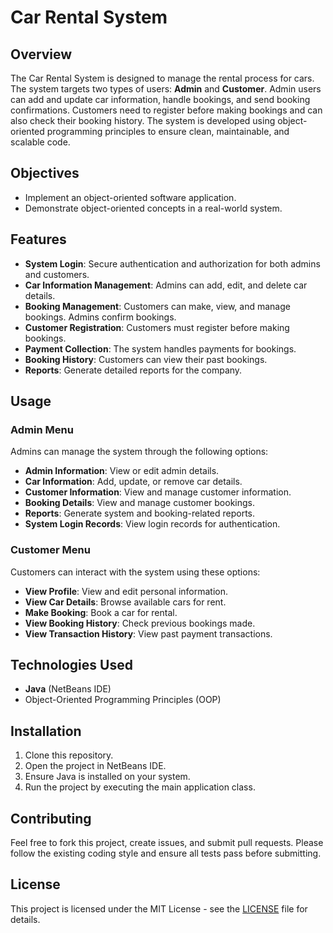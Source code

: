 # Car Rental System

## Overview

The Car Rental System is designed to manage the rental process for cars. The system targets two types of users: **Admin** and **Customer**. Admin users can add and update car information, handle bookings, and send booking confirmations. Customers need to register before making bookings and can also check their booking history. The system is developed using object-oriented programming principles to ensure clean, maintainable, and scalable code.

## Objectives

- Implement an object-oriented software application.
- Demonstrate object-oriented concepts in a real-world system.

## Features

- **System Login**: Secure authentication and authorization for both admins and customers.
- **Car Information Management**: Admins can add, edit, and delete car details.
- **Booking Management**: Customers can make, view, and manage bookings. Admins confirm bookings.
- **Customer Registration**: Customers must register before making bookings.
- **Payment Collection**: The system handles payments for bookings.
- **Booking History**: Customers can view their past bookings.
- **Reports**: Generate detailed reports for the company.

## Usage

### Admin Menu

Admins can manage the system through the following options:

- **Admin Information**: View or edit admin details.
- **Car Information**: Add, update, or remove car details.
- **Customer Information**: View and manage customer information.
- **Booking Details**: View and manage customer bookings.
- **Reports**: Generate system and booking-related reports.
- **System Login Records**: View login records for authentication.

### Customer Menu

Customers can interact with the system using these options:

- **View Profile**: View and edit personal information.
- **View Car Details**: Browse available cars for rent.
- **Make Booking**: Book a car for rental.
- **View Booking History**: Check previous bookings made.
- **View Transaction History**: View past payment transactions.

## Technologies Used

- **Java** (NetBeans IDE)
- Object-Oriented Programming Principles (OOP)

## Installation

1. Clone this repository.
2. Open the project in NetBeans IDE.
3. Ensure Java is installed on your system.
4. Run the project by executing the main application class.

## Contributing

Feel free to fork this project, create issues, and submit pull requests. Please follow the existing coding style and ensure all tests pass before submitting.

## License

This project is licensed under the MIT License - see the [LICENSE](LICENSE) file for details.

